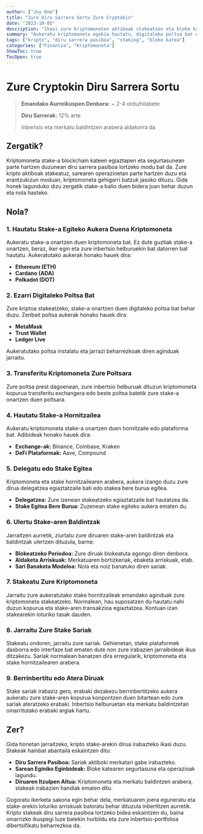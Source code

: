 ```yaml
---
author: ["Joy Doe"]
title: "Zure Diru Sarrera Sortu Zure Cryptokin"
date: "2023-10-05"
description: "Ikasi zure kriptomoneten aktiboak stakeatzen eta bloke kateen bidezko egiaztapenean parte hartuz diru sarrera pasiboa lortzeko moduak."
summary: "Aukeratu kriptomoneta egokia hautatu, digitaleko poltsa bat ezarri eta stake-a hornitzeko zerbitzu bat hautatu bezala, kripto stake-aren bidez diru sarrera pasiboa lortzeko pausoak ezagutzeko."
tags: ["kripto", "diru sarrera pasiboa", "staking", "bloke katea"]
categories: ["Finantza", "Kriptomoneta"]
ShowToc: true
TocOpen: true
---
```


# Zure Cryptokin Diru Sarrera Sortu

> **Emandako Aurreikuspen Denbora:** ~ 2-4 ordu/hilabete
>
> **Diru Sarrerak:** 12% arte
> 
> Inbertsio eta merkatu baldintzen arabera aldakorra da

## Zergatik?

Kriptomoneta stake-a blockchain kateen egiaztapen eta segurtasunean parte hartzen duzunean diru sarrera pasiboa lortzeko modu bat da. Zure kripto aktiboak stakeatuz, sarearen operazioetan parte hartzen duzu eta erantzukizun moduan, kriptomoneta gehigarri batzuk jasoko dituzu. Gida honek lagunduko dizu zergatik stake-a balio duen bidera joan behar duzun eta nola hasteko.

## Nola?

### 1. Hautatu Stake-a Egiteko Aukera Duena Kriptomoneta

Aukeratu stake-a onartzen duen kriptomoneta bat. Ez dute guztiak stake-a onartzen, beraz, iker egin eta zure inbertsio helburuekin bat datorren bat hautatu. Aukeratutako aukerak honako hauek dira:

- **Ethereum (ETH)**
- **Cardano (ADA)**
- **Polkadot (DOT)**

### 2. Ezarri Digitaleko Poltsa Bat

Zure kriptoa stakeatzeko, stake-a onartzen duen digitaleko poltsa bat behar duzu. Zenbait poltsa aukerak honako hauek dira:

- **MetaMask**
- **Trust Wallet**
- **Ledger Live**

Aukeratutako poltsa instalatu eta jarrazi beharrezkoak diren aginduak jarraitu.

### 3. Transferitu Kriptomoneta Zure Poltsara

Zure poltsa prest dagoenean, zure inbertsio helburuak dituzun kriptomoneta kopurua transferitu exchangera edo beste poltsa batetik zure stake-a onartzen duen poltsara.

### 4. Hautatu Stake-a Hornitzailea

Aukeratu kriptomoneta stake-a onartzen duen hornitzaile edo plataforma bat. Adibideak honako hauek dira:

- **Exchange-ak:** Binance, Coinbase, Kraken
- **DeFi Plataformak:** Aave, Compound

### 5. Delegatu edo Stake Egitea

Kriptomoneta eta stake hornitzailearen arabera, aukera izango duzu zure dirua delegatzea egiaztatzaile bati edo stakea bere burua egitea.

- **Delegatzea:** Zure izenean stakeatzeko egiaztatzaile bat hautatzea da.
- **Stake Egitea Bere Burua:** Zuzenean stake egiteko aukera ematen du.

### 6. Ulertu Stake-aren Baldintzak

Jarraitzen aurretik, ziurtatu zure diruaren stake-aren baldintzak eta baldintzak ulertzen dituzula, barne:

- **Blokeatzeko Periodoa:** Zure diruak blokeatuta egongo diren denbora.
- **Aldaketa Arriskuak:** Merkatuaren bortizkeriak, ebaketa arriskuak, etab.
- **Sari Banaketa Modeloa:** Nola eta noiz banatuko diren sariak.

### 7. Stakeatu Zure Kriptomoneta

Jarraitu zure aukeratutako stake hornitzaileak emandako aginduak zure kriptomoneta stakeatzeko. Normalean, hau suposatzen du hautatu nahi duzun kopurua eta stake-aren transakzioa egiaztatzea. Kontuan izan stakearekin loturiko tasak dauden.

### 8. Jarraitu Zure Stake Sariak

Stakeatu ondoren, jarraitu zure sariak. Gehienetan, stake plataformek dasborra edo interfaze bat ematen dute non zure irabazien jarraibideak ikus ditzakezu. Sariak normalean banatzen dira erregularik, kriptomoneta eta stake hornitzailearen arabera.

### 9. Berrinbertitu edo Atera Diruak

Stake sariak irabaziz gero, erabaki dezakezu berrinbertitzeko aukera aukeratu zure stake-aren kopurua konpontzen duen bitartean edo zure sariak ateratzeko erabaki. Inbertsio helburuetan eta merkatu baldintzetan oinarritutako erabaki argiak hartu. 

## Zer?

Gida honetan jarraitzeko, kripto stake-arekin dirua irabazteko ikasi duzu. Stakeak hainbat abantaila eskaintzen ditu:

- **Diru Sarrera Pasiboa:** Sariak aktiboki merkatari gabe irabazteko.
- **Sarean Eginiko Eginbideak:** Bloke katearen segurtasuna eta operazioak lagundu.
- **Diruaren Itzulpen Altua:** Kriptomoneta eta merkatu baldintzen arabera, stakeak irabazien handiak ematen ditu.

Gogoratu ikerketa sakona egin behar dela, merkatuaren joera eguneratu eta stake-arekin loturiko arriskuak baloratu behar dituzula inbertitzen aurretik. Kripto stakeak diru sarrera pasiboa lortzeko bidea eskaintzen du, baina oinarrizko ikuspegi luze batekin hurbildu eta zure inbertsio-portfolioa dibertsifikatu beharrezkoa da.